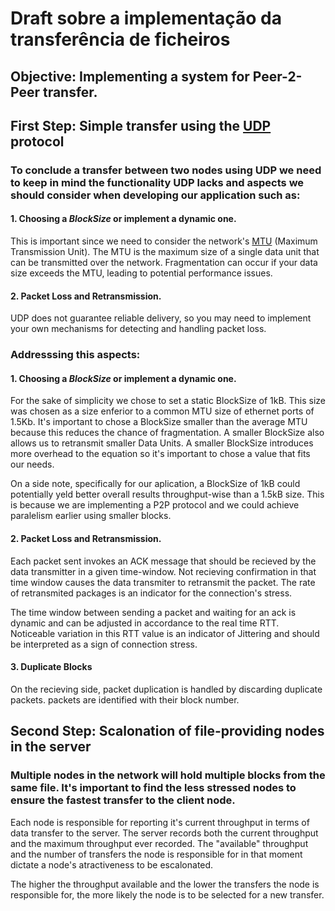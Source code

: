 # Draft sobre a implementação da transferência de ficheiros

## Objective: Implementing a system for Peer-2-Peer transfer.

## First Step: Simple transfer using the [UDP](https://en.wikipedia.org/wiki/User_Datagram_Protocol) protocol

### To conclude a transfer between two nodes using UDP we need to keep in mind the functionality UDP lacks and aspects we should consider when developing our application such as:

#### 1. Choosing a *BlockSize* or implement a dynamic one.
This is important since we need to consider the network's [MTU](https://en.wikipedia.org/wiki/Maximum_transmission_unit) (Maximum Transmission Unit). The MTU is the maximum size of a single data unit that can be transmitted over the network. Fragmentation can occur if your data size exceeds the MTU, leading to potential performance issues.

#### 2. Packet Loss and Retransmission. 
UDP does not guarantee reliable delivery, so you may need to implement your own mechanisms for detecting and handling packet loss.

### Addresssing this aspects:

#### 1. Choosing a *BlockSize* or implement a dynamic one.
For the sake of simplicity we chose to set a static BlockSize of 1kB. This size was chosen as a size enferior to a common MTU size of ethernet ports of 1.5Kb.
It's important to chose a BlockSize smaller than the average MTU because this reduces the chance of fragmentation. A smaller BlockSize also allows us to retransmit smaller Data Units. A smaller BlockSize introduces more overhead to the equation so it's important to chose a value that fits our needs.

On a side note, specifically for our aplication, a BlockSize of 1kB could potentially yeld better overall results throughput-wise than a 1.5kB size. This is because we are implementing a P2P protocol and we could achieve paralelism earlier using smaller blocks.

#### 2. Packet Loss and Retransmission.
Each packet sent invokes an ACK message that should be recieved by the data transmitter in a given time-window. Not recieving confirmation in that time window causes the data transmiter to retransmit the packet. The rate of retransmited packages is an indicator for the connection's stress.

The time window between sending a packet and waiting for an ack is dynamic and can be adjusted in accordance to the real time RTT. Noticeable variation in this RTT value is an indicator of Jittering and should be interpreted as a sign of connection stress.

#### 3. Duplicate Blocks

On the recieving side, packet duplication is handled by discarding duplicate packets. packets are identified with their block number.

## Second Step: Scalonation of file-providing nodes in the server

### Multiple nodes in the network will hold multiple blocks from the same file. It's important to find the less stressed nodes to ensure the fastest transfer to the client node.

Each node is responsible for reporting it's current throughput in terms of data transfer to the server. The server records both the current throughput and the maximum throughput ever recorded. The "available" throughput and the number of transfers the node is responsible for in that moment dictate a node's atractiveness to be escalonated.

The higher the throughput available and the lower the transfers the node is responsible for, the more likely the node is to be selected for a new transfer.